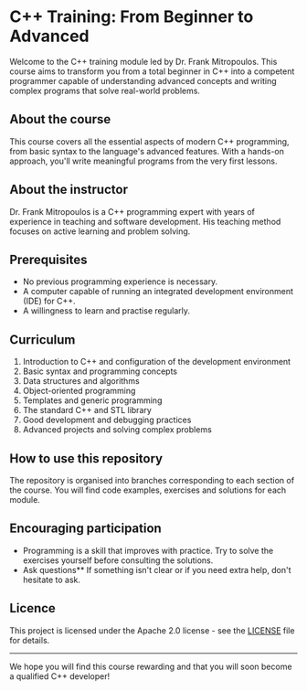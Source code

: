 # C++ Training: From Beginner to Advanced

Welcome to the C++ training module led by Dr. Frank Mitropoulos. This course aims to transform you from a total beginner in C++ into a competent programmer capable of understanding advanced concepts and writing complex programs that solve real-world problems.

## About the course

This course covers all the essential aspects of modern C++ programming, from basic syntax to the language's advanced features. With a hands-on approach, you'll write meaningful programs from the very first lessons.

## About the instructor

Dr. Frank Mitropoulos is a C++ programming expert with years of experience in teaching and software development. His teaching method focuses on active learning and problem solving.

## Prerequisites

- No previous programming experience is necessary.
- A computer capable of running an integrated development environment (IDE) for C++.
- A willingness to learn and practise regularly.

## Curriculum

1. Introduction to C++ and configuration of the development environment
2. Basic syntax and programming concepts
3. Data structures and algorithms
4. Object-oriented programming
5. Templates and generic programming
6. The standard C++ and STL library
7. Good development and debugging practices
8. Advanced projects and solving complex problems

## How to use this repository

The repository is organised into branches corresponding to each section of the course. You will find code examples, exercises and solutions for each module.

## Encouraging participation

- Programming is a skill that improves with practice. Try to solve the exercises yourself before consulting the solutions.
- Ask questions** If something isn't clear or if you need extra help, don't hesitate to ask.

## Licence

This project is licensed under the Apache 2.0 license - see the [LICENSE](LICENSE) file for details.

---

We hope you will find this course rewarding and that you will soon become a qualified C++ developer!
